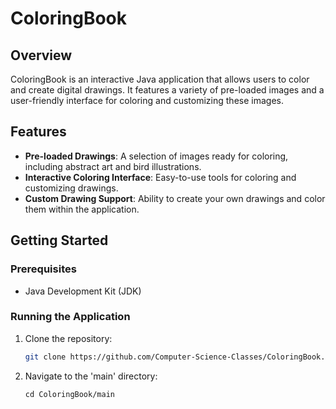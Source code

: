 # ColoringBook

## Overview
ColoringBook is an interactive Java application that allows users to color and create digital drawings. It features a variety of pre-loaded images and a user-friendly interface for coloring and customizing these images.

## Features
- **Pre-loaded Drawings**: A selection of images ready for coloring, including abstract art and bird illustrations.
- **Interactive Coloring Interface**: Easy-to-use tools for coloring and customizing drawings.
- **Custom Drawing Support**: Ability to create your own drawings and color them within the application.

## Getting Started

### Prerequisites
- Java Development Kit (JDK)

### Running the Application
1. Clone the repository:
   ```bash
   git clone https://github.com/Computer-Science-Classes/ColoringBook.git

2. Navigate to the 'main' directory:
   ```
   cd ColoringBook/main
